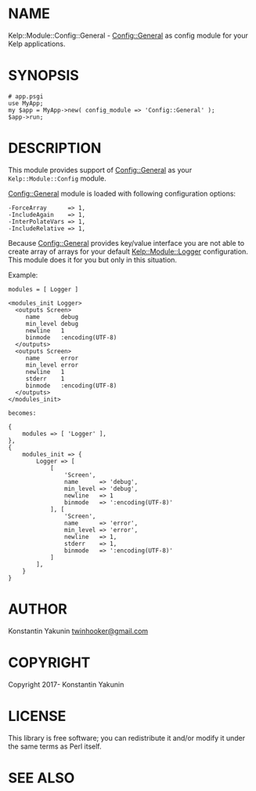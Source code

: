 # NAME

Kelp::Module::Config::General - [Config::General](https://metacpan.org/pod/Config::General) as config module for your Kelp applications.

# SYNOPSIS

    # app.psgi
    use MyApp;
    my $app = MyApp->new( config_module => 'Config::General' );
    $app->run;

# DESCRIPTION

This module provides support of [Config::General](https://metacpan.org/pod/Config::General) as your `Kelp::Module::Config` module.

[Config::General](https://metacpan.org/pod/Config::General) module is loaded with following configuration options:

    -ForceArray      => 1,
    -IncludeAgain    => 1,
    -InterPolateVars => 1,
    -IncludeRelative => 1,

Because [Config::General](https://metacpan.org/pod/Config::General) provides key/value interface you are not able to create array of arrays for your default [Kelp::Module::Logger](https://metacpan.org/pod/Kelp::Module::Logger) configuration. This module does it for you but only in this situation.

Example:

    modules = [ Logger ]
    
    <modules_init Logger>
      <outputs Screen>
         name      debug
         min_level debug
         newline   1
         binmode   :encoding(UTF-8)
      </outputs>
      <outputs Screen>
         name      error
         min_level error
         newline   1
         stderr    1
         binmode   :encoding(UTF-8)
      </outputs>
    </modules_init>

    becomes:

    {
        modules => [ 'Logger' ],
    },
    {
        modules_init => {
            Logger => [
                [
                    'Screen',
                    name      => 'debug',
                    min_level => 'debug',
                    newline   => 1
                    binmode   => ':encoding(UTF-8)'
                ], [
                    'Screen',
                    name      => 'error',
                    min_level => 'error',
                    newline   => 1,
                    stderr    => 1,
                    binmode   => ':encoding(UTF-8)'
                ]
            ],
        }
    }

# AUTHOR

Konstantin Yakunin <twinhooker@gmail.com>

# COPYRIGHT

Copyright 2017- Konstantin Yakunin

# LICENSE

This library is free software; you can redistribute it and/or modify
it under the same terms as Perl itself.

# SEE ALSO
